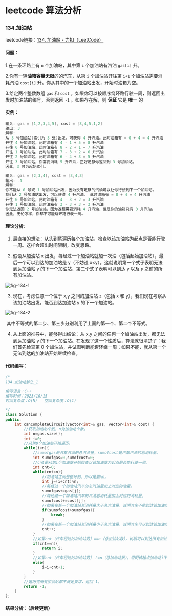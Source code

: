 # leetcode 算法分析

### 134.加油站

leetcode链接：[134. 加油站 - 力扣（LeetCode）](https://leetcode.cn/problems/gas-station/description/)

#### 问题：

1.在一条环路上有 `n` 个加油站，其中第 `i` 个加油站有汽油 `gas[i]` 升。

2.你有一辆**油箱容量无限**的的汽车，从第 `i` 个加油站开往第 `i+1` 个加油站需要消耗汽油 `cost[i]` 升。你从其中的一个加油站出发，开始时油箱为空。

3.给定两个整数数组 `gas` 和 `cost` ，如果你可以按顺序绕环路行驶一周，则返回出发时加油站的编号，否则返回 `-1` 。如果存在解，则 **保证** 它是 **唯一** 的

#### 实例：

```c++
输入: gas = [1,2,3,4,5], cost = [3,4,5,1,2]
输出: 3
解释:
从 3 号加油站(索引为 3 处)出发，可获得 4 升汽油。此时油箱有 = 0 + 4 = 4 升汽油
开往 4 号加油站，此时油箱有 4 - 1 + 5 = 8 升汽油
开往 0 号加油站，此时油箱有 8 - 2 + 1 = 7 升汽油
开往 1 号加油站，此时油箱有 7 - 3 + 2 = 6 升汽油
开往 2 号加油站，此时油箱有 6 - 4 + 3 = 5 升汽油
开往 3 号加油站，你需要消耗 5 升汽油，正好足够你返回到 3 号加油站。
因此，3 可为起始索引。
```

```c++
输入: gas = [2,3,4], cost = [3,4,3]
输出: -1
解释:
你不能从 0 号或 1 号加油站出发，因为没有足够的汽油可以让你行驶到下一个加油站。
我们从 2 号加油站出发，可以获得 4 升汽油。 此时油箱有 = 0 + 4 = 4 升汽油
开往 0 号加油站，此时油箱有 4 - 3 + 2 = 3 升汽油
开往 1 号加油站，此时油箱有 3 - 3 + 3 = 3 升汽油
你无法返回 2 号加油站，因为返程需要消耗 4 升汽油，但是你的油箱只有 3 升汽油。
因此，无论怎样，你都不可能绕环路行驶一周。
```

#### 理论分析:

1. 最直接的想法：从头到尾遍历每个加油站，检查以该加油站为起点是否能行驶一周。这样会超出时间限制，改变思路。

2. 假设从加油站 x 出发，每经过一个加油站就加一次油（包括起始加油站），最后一个可以到达的加油站是 y（不妨设 x<y）。这就说明第一个式子表明无法到达加油站 y 的下一个加油站，第二个式子表明可以到达 y 以及 *y* 之前的所有加油站。

![fig-134-1](C:\Users\Wislab\Desktop\leetcode算法分析\assets\fig-134-1.png)

3. 现在，考虑任意一个位于 x,y 之间的加油站 z（包括 x 和 y），我们现在考察从该加油站出发，能否到达加油站 y 的下一个加油站。

![fig-134-2](C:\Users\Wislab\Desktop\leetcode算法分析\assets\fig-134-2.png)



​	其中不等式的第二步、第三步分别利用了上面的第一个、第二个不等式。

4. 从上面的推导中，能够得出结论：从 x,y 之间的任何一个加油站出发，都无法到达加油站 y 的下一个加油站。在发现了这一个性质后，算法就很清楚了：我们首先检查第 0 个加油站，并试图判断能否环绕一周；如果不能，就从第一个无法到达的加油站开始继续检查。



#### 代码编写：

```c++
/*
134.加油站解法_1

编写语言：C++
编写时间：2023/10/15
时间复杂度：O(N)   空间复杂度：O(1)

*/
class Solution {
public:
    int canCompleteCircuit(vector<int>& gas, vector<int>& cost) {
        //获取加油站个数，n为加油站个数。
        int n=gas.size();
        int i=0;
        //从第0个加油站开始遍历。
        while(i<n){
            //sumofgas是汽车汽油的总汽油量，sumofcost是汽车汽油的总消耗量。
            int sumofgas=0,sumofcost=0;
            //cnt是从第i个加油站开始检查以该加油站为起点是否能行驶一周。
            int cnt=0;
            while(cnt<n){
                //加油站之间是循环的，所以是要%n。
                int j=(i+cnt)%n;
                //每经过一个加油站汽车的总汽油量加上对应的油量。
                sumofgas+=gas[j];
                //每经过一个加油站汽车的汽油总消耗量加上对应的消耗量。
                sumofcost+=cost[j];
                //如果在某一个加油站总消耗量大于总汽油量，说明汽车不能到达该加油站。
                if(sumofcost>sumofgas){
                    break;
                }
                //如果在某一个加油站总消耗量小于总汽油量，说明汽车可以到达该加油站，cnt++判断下一个加油站。
                cnt++;
            } 
            //如果cnt（汽车经过的加油站数）==n（总加油站数），说明可以到达所有加油站，返回起点加油站i。
            if(cnt==n){
                return i;
            }
            //如果cnt（汽车经过的加油站数）！=n（总加油站数），说明该起点加油站i不可以到达所有加油站，接下来以i+cnt+1为起点加油站继续判断。
            else{
                i=i+cnt+1;
            }
        }
        //遍历完所有加油站都不满足要求，返回-1。
        return -1;
    }
};
```

#### 结果分析：（后续更新）

